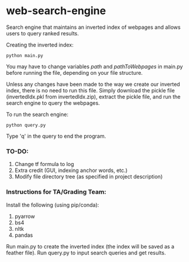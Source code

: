 # web-search-engine
Search engine that maintains an inverted index of webpages and allows users to query ranked results.

Creating the inverted index:
~~~
python main.py
~~~
You may have to change variables *path* and *pathToWebpages* in main.py before running the file, depending on your file structure.

Unless any changes have been made to the way we create our inverted index, there is no need to run this file. Simply download the pickle file (invertedIdx.pkl from invertedIdx.zip), extract the pickle file, and run the search engine to query the webpages.

To run the search engine: 
~~~
python query.py
~~~
Type 'q' in the query to end the program.


### TO-DO:
1. Change tf formula to log
2. Extra credit (GUI, indexing anchor words, etc.)
3. Modify file directory tree (as specified in project description)


### Instructions for TA/Grading Team:

Install the following (using pip/conda):
1. pyarrow
2. bs4
3. nltk
4. pandas

Run main.py to create the inverted index (the index will be saved as a feather file).
Run query.py to input search queries and get results.
